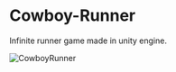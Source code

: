# Cowboy-Runner
Infinite runner game made in unity engine.

![CowboyRunner](https://user-images.githubusercontent.com/47951777/62926192-491e5b80-bdb4-11e9-9b76-687211590b7c.gif)
